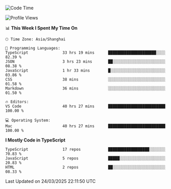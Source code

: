 <!--START_SECTION:waka-->
![Code Time](http://img.shields.io/badge/Code%20Time-7%2C467%20hrs%2027%20mins-blue)

![Profile Views](http://img.shields.io/badge/Profile%20Views-1-blue)

📊 **This Week I Spent My Time On** 

```text
🕑︎ Time Zone: Asia/Shanghai

💬 Programming Languages: 
TypeScript               33 hrs 19 mins      █████████████████████░░░░   82.39 % 
JSON                     3 hrs 23 mins       ██░░░░░░░░░░░░░░░░░░░░░░░   08.38 % 
JavaScript               1 hr 33 mins        █░░░░░░░░░░░░░░░░░░░░░░░░   03.86 % 
CSS                      38 mins             ░░░░░░░░░░░░░░░░░░░░░░░░░   01.58 % 
Markdown                 36 mins             ░░░░░░░░░░░░░░░░░░░░░░░░░   01.50 % 

🔥 Editors: 
VS Code                  40 hrs 27 mins      █████████████████████████   100.00 % 

💻 Operating System: 
Mac                      40 hrs 27 mins      █████████████████████████   100.00 % 
```

**I Mostly Code in TypeScript** 

```text
TypeScript               17 repos            ██████████████████░░░░░░░   70.83 % 
JavaScript               5 repos             █████░░░░░░░░░░░░░░░░░░░░   20.83 % 
HTML                     2 repos             ██░░░░░░░░░░░░░░░░░░░░░░░   08.33 % 
```




 Last Updated on 24/03/2025 22:11:50 UTC
<!--END_SECTION:waka-->

